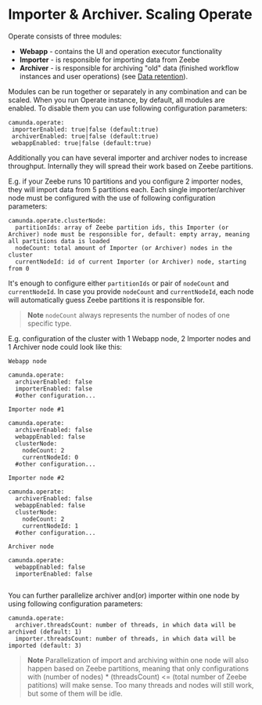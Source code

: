 # Importer & Archiver.  Scaling Operate

Operate consists of three modules:
 * **Webapp** - contains the UI and operation executor functionality
 * **Importer** - is responsible for importing data from Zeebe 
 * **Archiver** - is responsible for archiving "old" data (finished workflow instances and user operations) (see [Data retention](data-retention.md)).
 
Modules can be run together or separately in any combination and can be scaled. When you run Operate instance, by default, all modules are enabled. 
To disable them you can use following configuration parameters:
```
camunda.operate:
 importerEnabled: true|false (default:true)
 archiverEnabled: true|false (default:true)
 webappEnabled: true|false (default:true)
```

Additionally you can have several importer and archiver nodes to increase throughput. Internally they will spread their work based on Zeebe partitions.

E.g. if your Zeebe runs 10 partitions and you configure 2 importer nodes, they will import data from 5 partitions each.
Each single importer/archiver node must be configured with the use of following configuration parameters:

```
camunda.operate.clusterNode:
  partitionIds: array of Zeebe partition ids, this Importer (or Archiver) node must be responsible for, default: empty array, meaning all partitions data is loaded
  nodeCount: total amount of Importer (or Archiver) nodes in the cluster
  currentNodeId: id of current Importer (or Archiver) node, starting from 0
```

It's enough to configure either `partitionIds` or pair of `nodeCount` and `currentNodeId`. In case you provide `nodeCount` and `currentNodeId`,
each node will automatically guess Zeebe partitions it is responsible for.

>**Note** `nodeCount` always represents the number of nodes of one specific type.

E.g. configuration of the cluster with 1 Webapp node, 2 Importer nodes and 1 Archiver node could look like this:
```
Webapp node

camunda.operate:
  archiverEnabled: false
  importerEnabled: false
  #other configuration...

Importer node #1

camunda.operate:
  archiverEnabled: false
  webappEnabled: false
  clusterNode:
    nodeCount: 2
    currentNodeId: 0
  #other configuration...
  
Importer node #2

camunda.operate:
  archiverEnabled: false
  webappEnabled: false
  clusterNode:
    nodeCount: 2
    currentNodeId: 1
  #other configuration...
  
Archiver node

camunda.operate:
  webappEnabled: false
  importerEnabled: false
  
```

You can further parallelize archiver and(or) importer within one node by using following configuration parameters:
```
camunda.operate:
  archiver.threadsCount: number of threads, in which data will be archived (default: 1)
  importer.threadsCount: number of threads, in which data will be imported (default: 3)
```

>**Note** Parallelization of import and archiving within one node will also happen based on Zeebe partitions, meaning that only configurations with
> (number of nodes) * (threadsCount) <= (total number of Zeebe patitions) will make sense. Too many threads and nodes will still work, but some of them will be idle.

